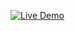 [![Live Demo](https://img.shields.io/badge/Live%20Demo-Click%20Here-blue?style=for-the-badge)](https://taha-3laa.github.io/pomodoro/)
